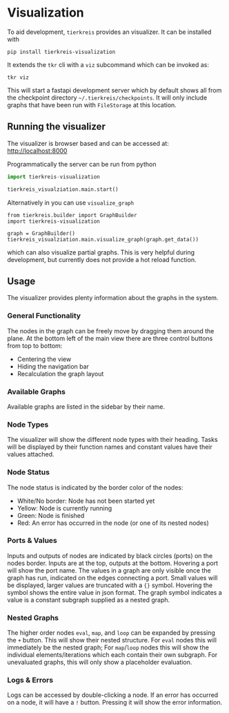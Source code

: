 # Visualization

To aid development, `tierkreis` provides an visualizer.
It can be installed with

```
pip install tierkreis-visualization
```

It extends the `tkr` cli with a `viz` subcommand which can be invoked as:

```
tkr viz
```

This will start a fastapi development server which by default shows all from the checkpoint directory `~/.tierkreis/checkpoints`.
It will only include graphs that have been run with `FileStorage` at this location.

## Running the visualizer

The visualizer is browser based and can be accessed at:
[http://localhost:8000](http://localhost:8000)

Programmatically the server can be run from python

```python
import tierkreis-visualization

tierkreis_visualziation.main.start()
```

Alternatively in you can use `visualize_graph`

```pyhton
from tierkreis.builder import GraphBuilder
import tierkreis-visualization

graph = GraphBuilder()
tierkreis_visualziation.main.visualize_graph(graph.get_data())
```

which can also visualize partial graphs.
This is very helpful during development, but currently does not provide a hot reload function.

## Usage

The visualizer provides plenty information about the graphs in the system.

### General Functionality

The nodes in the graph can be freely move by dragging them around the plane.
At the bottom left of the main view there are three control buttons from top to bottom:

- Centering the view
- Hiding the navigation bar
- Recalculation the graph layout

### Available Graphs

Available graphs are listed in the sidebar by their name.

### Node Types

The visualizer will show the different node types with their heading.
Tasks will be displayed by their function names and constant values have their values attached.

### Node Status

The node status is indicated by the border color of the nodes:

- White/No border: Node has not been started yet
- Yellow: Node is currently running
- Green: Node is finished
- Red: An error has occurred in the node (or one of its nested nodes)

### Ports & Values

Inputs and outputs of nodes are indicated by black circles (ports) on the nodes border.
Inputs are at the top, outputs at the bottom.
Hovering a port will show the port name.
The values in a graph are only visible once the graph has run, indicated on the edges connecting a port.
Small values will be displayed, larger values are truncated with a `{}` symbol.
Hovering the symbol shows the entire value in json format.
The graph symbol indicates a value is a constant subgraph supplied as a nested graph.

### Nested Graphs

The higher order nodes `eval`, `map`, and `loop` can be expanded by pressing the `+` button.
This will show their nested structure.
For `eval` nodes this will immediately be the nested graph;
For `map`/`loop` nodes this will show the individual elements/iterations which each contain their own subgraph.
For unevaluated graphs, this will only show a placeholder evaluation.

### Logs & Errors

Logs can be accessed by double-clicking a node.
If an error has occurred on a node, it will have a `!` button.
Pressing it will show the error information.
